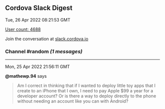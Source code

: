 ## Cordova Slack Digest
Tue, 26 Apr 2022 08:21:53 GMT

[User count: 4688](https://cordova.slack.com/)


Join the conversation at [slack.cordova.io](http://slack.cordova.io/)

### __Channel #random__ _(1 messages)_
---

Mon, 25 Apr 2022 21:56:11 GMT

__@mathewp.94__ says 
> Am I correct in thinking that if I wanted to deploy little toy apps that I create to an iPhone that I own, I need to pay Apple $99 a year for a developer account? Or is there a way to deploy directly to the phone without needing an account like you can with Android?
> 
